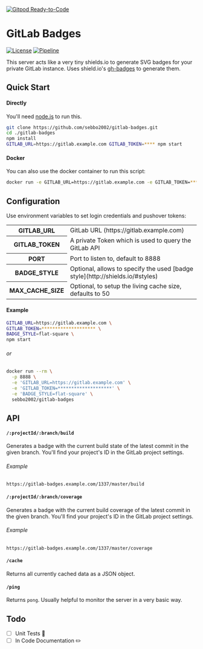 [![Gitpod Ready-to-Code](https://img.shields.io/badge/Gitpod-Ready--to--Code-blue?logo=gitpod)](https://gitpod.io/#https://github.com/sebbo2002/gitlab-badges) 

# GitLab Badges

[![License](https://img.shields.io/badge/license-MIT-blue.svg?style=flat-square)](LICENSE)
[![Pipeline](https://git-badges.sebbo.net/61/master/build)](https://git.sebbo.net/sebbo2002/gitlab-badges/pipelines)

This server acts like a very tiny shields.io to generate SVG badges for your private GitLab instance. Uses shield.io's [gh-badges](https://www.npmjs.com/package/gh-badges) to generate them.

## Quick Start

#### Directly

You'll need [node.js](https://nodejs.org/en/) to run this.

```bash
git clone https://github.com/sebbo2002/gitlab-badges.git
cd ./gitlab-badges
npm install
GITLAB_URL=https://gitlab.example.com GITLAB_TOKEN=**** npm start
```


#### Docker

You can also use the docker container to run this script:

```bash
docker run -e GITLAB_URL=https://gitlab.example.com -e GITLAB_TOKEN=**** sebbo2002/gitlab-badges
```


## Configuration

Use environment variables to set login credentials and pushover tokens:

<table>
    <tr>
        <th scope="row">GITLAB_URL</td>
        <td>GitLab URL (https://gitlab.example.com)</td>
    </tr>
    <tr>
        <th scope="row">GITLAB_TOKEN</td>
        <td>A private Token which is used to query the GitLab API</td>
    </tr>
    <tr>
        <th scope="row">PORT</td>
        <td>Port to listen to, default to 8888</td>
    </tr>
    <tr>
        <th scope="row">BADGE_STYLE</td>
        <td>Optional, allows to specify the used [badge style](http://shields.io/#styles)</td>
    </tr>
    <tr>
        <th scope="row">MAX_CACHE_SIZE</td>
        <td>Optional, to setup the living cache size, defaults to 50</td>
    </tr>
</table>

#### Example

```bash
GITLAB_URL=https://gitlab.example.com \
GITLAB_TOKEN=******************** \
BADGE_STYLE=flat-square \
npm start
```

###### or

```bash
docker run --rm \
  -p 8888 \
  -e 'GITLAB_URL=https://gitlab.example.com' \
  -e 'GITLAB_TOKEN=********************' \
  -e 'BADGE_STYLE=flat-square' \
  sebbo2002/gitlab-badges
```


## API

#### `/:projectId/:branch/build`

Generates a badge with the current build state of the latest commit in the given branch. 
You'll find your project's ID in the GitLab project settings.

###### Example
```
https://gitlab-badges.example.com/1337/master/build
```

#### `/:projectId/:branch/coverage`

Generates a badge with the current build coverage of the latest commit in the given branch. 
You'll find your project's ID in the GitLab project settings.

###### Example
```
https://gitlab-badges.example.com/1337/master/coverage
```

#### `/cache`

Returns all currently cached data as a JSON object.

#### `/ping`

Returns `pong`. Usually helpful to monitor the server in a very basic way.

## Todo
- [ ] Unit Tests 🙈
- [ ] In Code Documentation ✏️
